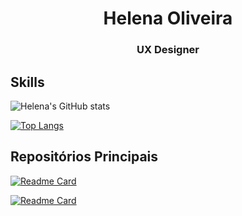 <h1 align="center">Helena Oliveira</h1>
<h3 align="center">UX Designer</h3>


## Skills


![Helena's GitHub stats](https://github-readme-stats.vercel.app/api?username=anuraghazra&show_icons=true&theme=nightowl)

[![Top Langs](https://github-readme-stats.vercel.app/api/top-langs/?username=anuraghazra&layout=compact)](https://github.com/anuraghazra/github-readme-stats)

## Repositórios Principais

[![Readme Card](https://github-readme-stats.vercel.app/api/pin/?username=btwhelena&repo=Learning-Swift&theme=nightowl)](https://github.com/btwhelena/Learning-Swift)

[![Readme Card](https://github-readme-stats.vercel.app/api/pin/?username=btwhelena&repo=Twitter&theme=nightowl)](https://github.com/btwhelena/Twitter)
